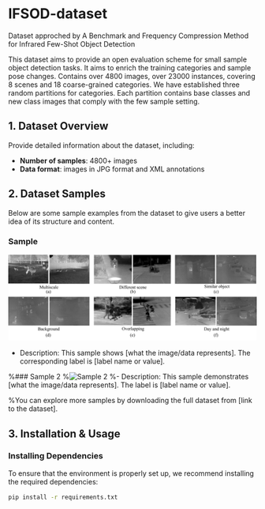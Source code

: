 # IFSOD-dataset
Dataset approched by A Benchmark and Frequency Compression Method for Infrared Few-Shot Object Detection

This dataset aims to provide an open evaluation scheme for small sample object detection tasks. It aims to enrich the training categories and sample pose changes. Contains over 4800 images, over 23000 instances, covering 8 scenes and 18 coarse-grained categories. We have established three random partitions for categories. Each partition contains base classes and new class images that comply with the few sample setting.


## 1. Dataset Overview

Provide detailed information about the dataset, including:
- **Number of samples**: 4800+ images
- **Data format**: images in JPG format and XML annotations

## 2. Dataset Samples

Below are some sample examples from the dataset to give users a better idea of its structure and content.

### Sample 
![Sample 1](images/visdata.png)
- Description: This sample shows [what the image/data represents]. The corresponding label is [label name or value].

%### Sample 2
%![Sample 2](images/sample_image2.png)
%- Description: This sample demonstrates [what the image/data represents]. The label is [label name or value].

%You can explore more samples by downloading the full dataset from [link to the dataset].

## 3. Installation & Usage

### Installing Dependencies

To ensure that the environment is properly set up, we recommend installing the required dependencies:

```bash
pip install -r requirements.txt
